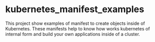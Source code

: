 # kubernetes_manifest_examples

This project show examples of manifest to create objects inside of Kubernetes. These manifests help to know how works kubernetes of internal form and build your own applications inside of a cluster.
